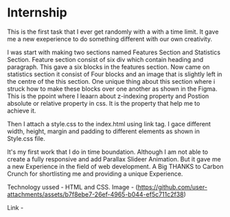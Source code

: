 # Internship
This is the first task that I ever get randomly with a with a time limit.
It gave me a new exeperience to do something different with our own creativity.

I was start with making two sections named Features Section and Statistics Section.
Feature section consist of six div which contain heading and paragraph.
This gave a six blocks in the features section.
Now came on statistics section it consist of Four blocks and an image that is slightly left in the centre of the this section.
One unique thing about this section where i struck how to make these blocks over one another as shown in the Figma. This is the ppoint where I leaarn about z-indexing property and Postion absolute or relative property in css. It is the property that help me to achieve it.

Then I attach a style.css to the index.html using link tag.
I gace different width, height, margin and padding to different elements as shown in Style.css file.

It's my first work that I do in time boundation. Although I am not able to create a fully responsive and add Parallax Slideer Animation. But it gave me a new Experience in the field of web development. A Big THANKS to Carbon Crunch for shortlisting me and providing a unique Experience.

Technology ussed - HTML and CSS.
Image - (https://github.com/user-attachments/assets/b7f8ebe7-26ef-4965-b044-ef5c711c2f38)


Link - 



